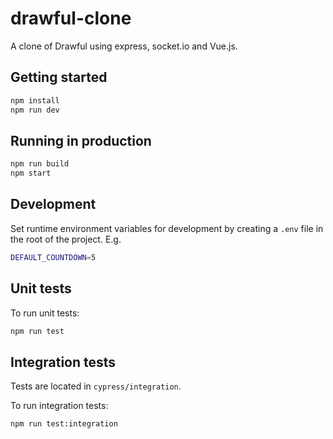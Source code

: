 # drawful-clone

A clone of Drawful using express, socket.io and Vue.js.

## Getting started

```sh
npm install
npm run dev
```

## Running in production

```sh
npm run build
npm start
```

## Development

Set runtime environment variables for development by creating a `.env` file in the root of the
project. E.g.

```sh
DEFAULT_COUNTDOWN=5
```

## Unit tests

To run unit tests:

```sh
npm run test
```

## Integration tests

Tests are located in `cypress/integration`.

To run integration tests:

```sh
npm run test:integration
```
